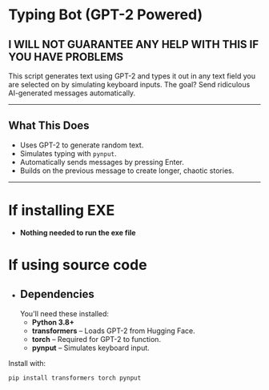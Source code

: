 # Typing Bot (GPT-2 Powered)
## **I WILL NOT GUARANTEE ANY HELP WITH THIS IF YOU HAVE PROBLEMS**

This script generates text using GPT-2 and types it out in any text field you are selected on by simulating keyboard inputs. The goal? Send ridiculous AI-generated messages automatically.

---

## What This Does
- Uses GPT-2 to generate random text.  
- Simulates typing with `pynput`.  
- Automatically sends messages by pressing Enter.  
- Builds on the previous message to create longer, chaotic stories.  

---


# If installing EXE
  - **Nothing needed to run the exe file**

# If using source code
  - ## Dependencies
    You'll need these installed:  
    - **Python 3.8+**  
    - **transformers** – Loads GPT-2 from Hugging Face.  
    - **torch** – Required for GPT-2 to function.  
    - **pynput** – Simulates keyboard input.  

Install with:  
```bash
pip install transformers torch pynput
